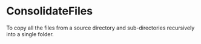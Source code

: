 # ConsolidateFiles
To copy all the files from a source directory and sub-directories recursively into a single folder.
